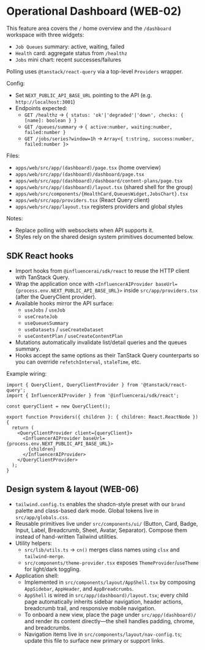 # Operational Dashboard (WEB-02)

This feature area covers the `/` home overview and the `/dashboard` workspace with three widgets:
- `Job Queues` summary: active, waiting, failed
- `Health` card: aggregate status from `/healthz`
- `Jobs` mini chart: recent successes/failures

Polling uses `@tanstack/react-query` via a top-level `Providers` wrapper.

Config:
- Set `NEXT_PUBLIC_API_BASE_URL` pointing to the API (e.g. `http://localhost:3001`)
- Endpoints expected:
  - `GET /healthz` -> `{ status: 'ok'|'degraded'|'down', checks: { [name]: boolean } }`
  - `GET /queues/summary` -> `{ active:number, waiting:number, failed:number }`
  - `GET /jobs/series?window=1h` -> `Array<{ t:string, success:number, failed:number }>`

Files:
- `apps/web/src/app/(dashboard)/page.tsx` (home overview)
- `apps/web/src/app/(dashboard)/dashboard/page.tsx`
- `apps/web/src/app/(dashboard)/dashboard/content-plans/page.tsx`
- `apps/web/src/app/(dashboard)/layout.tsx` (shared shell for the group)
- `apps/web/src/components/{HealthCard,QueuesWidget,JobsChart}.tsx`
- `apps/web/src/app/providers.tsx` (React Query client)
- `apps/web/src/app/layout.tsx` registers providers and global styles

Notes:
- Replace polling with websockets when API supports it.
- Styles rely on the shared design system primitives documented below.

## SDK React hooks

- Import hooks from `@influencerai/sdk/react` to reuse the HTTP client with TanStack Query.
- Wrap the application once with `<InfluencerAIProvider baseUrl={process.env.NEXT_PUBLIC_API_BASE_URL}>` inside `src/app/providers.tsx` (after the QueryClient provider).
- Available hooks mirror the API surface:
  - `useJobs` / `useJob`
  - `useCreateJob`
  - `useQueuesSummary`
  - `useDatasets` / `useCreateDataset`
  - `useContentPlan` / `useCreateContentPlan`
- Mutations automatically invalidate list/detail queries and the queues summary.
- Hooks accept the same options as their TanStack Query counterparts so you can override `refetchInterval`, `staleTime`, etc.

Example wiring:

```tsx
import { QueryClient, QueryClientProvider } from '@tanstack/react-query';
import { InfluencerAIProvider } from '@influencerai/sdk/react';

const queryClient = new QueryClient();

export function Providers({ children }: { children: React.ReactNode }) {
  return (
    <QueryClientProvider client={queryClient}>
      <InfluencerAIProvider baseUrl={process.env.NEXT_PUBLIC_API_BASE_URL}>
        {children}
      </InfluencerAIProvider>
    </QueryClientProvider>
  );
}
```

## Design system & layout (WEB-06)

- `tailwind.config.ts` enables the shadcn-style preset with our `brand` palette and class-based dark mode. Global tokens live in
  `src/app/globals.css`.
- Reusable primitives live under `src/components/ui/` (Button, Card, Badge, Input, Label, Breadcrumb, Sheet, Avatar, Separator).
  Compose them instead of hand-written Tailwind utilities.
- Utility helpers:
  - `src/lib/utils.ts` → `cn()` merges class names using `clsx` and `tailwind-merge`.
  - `src/components/theme-provider.tsx` exposes `ThemeProvider`/`useTheme` for light/dark toggling.
- Application shell:
  - Implemented in `src/components/layout/AppShell.tsx` by composing `AppSidebar`, `AppHeader`, and `AppBreadcrumbs`.
  - `AppShell` is wired in `src/app/(dashboard)/layout.tsx`; every child page automatically inherits sidebar navigation, header
    actions, breadcrumb trail, and responsive mobile navigation.
  - To onboard a new view, place the page under `src/app/(dashboard)/` and render its content directly—the shell handles padding,
    chrome, and breadcrumbs.
  - Navigation items live in `src/components/layout/nav-config.ts`; update this file to surface new primary or support links.
